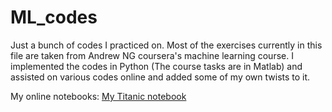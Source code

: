 # ML_codes
Just a bunch of codes I practiced on.
Most of the exercises currently in this file are taken from Andrew NG coursera's machine learning course.
I implemented the codes in Python (The course tasks are in Matlab) and assisted on various codes online and added some of my own twists to it.


My online notebooks:
<a href="http://nbviewer.jupyter.org/gist/Z30G0D/62196e42a52fb43902a0961f0686a251">My Titanic notebook</a>
